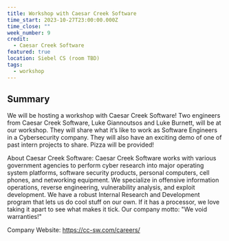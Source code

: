 ```yaml
---
title: Workshop with Caesar Creek Software
time_start: 2023-10-27T23:00:00.000Z
time_close: ""
week_number: 9
credit:
  - Caesar Creek Software
featured: true
location: Siebel CS (room TBD)
tags:
  - workshop
---
```

## Summary

We will be hosting a workshop with Caesar Creek Software! Two engineers from Caesar Creek Software, Luke Giannoutsos and Luke Burnett, will be at our workshop. They will share what it’s like to work as Software Engineers in a Cybersecurity company. They will also have an exciting demo of one of past intern projects to share. Pizza will be provided!

About Caesar Creek Software: Caesar Creek Software works with various government agencies to perform cyber research into major operating system platforms, software security products, personal computers, cell phones, and networking equipment. We specialize in offensive information operations, reverse engineering, vulnerability analysis, and exploit development. We have a robust Internal Research and Development program that lets us do cool stuff on our own. If it has a processor, we love taking it apart to see what makes it tick. Our company motto: "We void warranties!"

Company Website: <https://cc-sw.com/careers/>